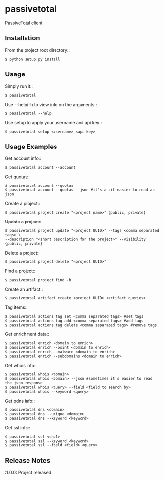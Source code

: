 passivetotal
============

PassiveTotal client

Installation
------------

From the project root directory::

    $ python setup.py install

Usage
-----

Simply run it::

    $ passivetotal

Use --help/-h to view info on the arguments::

    $ passivetotal --help

Use setup to apply your username and api key::

    $ passivetotal setup <username> <api key>


Usage Examples
-----
Get account info::

    $ passivetotal account --account

Get quotas::

    $ passivetotal account --quotas
    $ passivetotal account --quotas --json #it's a bit easier to read as json

Create a project::

    $ passivetotal project create "<project name>" {public, private}

Update a project::

    $ passivetotal project update "<project UUID>" --tags <comma separated tags> \
    --description "<short description for the project>" --visibility {public, private}

Delete a project::

    $ passivetotal project delete "<project UUID>"

Find a project::

    $ passivetotal project find -h

Create an artifact::

    $ passivetotal artifact create <project UUID> <artifact queries>

Tag items::

    $ passivetotal actions tag set <comma separated tags> #set tags
    $ passivetotal actions tag add <comma separated tags> #add tags
    $ passivetotal actions tag delete <comma separated tags> #remove tags

Get enrichment data::

    $ passivetotal enrich <domain to enrich>
    $ passivetotal enrich --osint <domain to enrich>
    $ passivetotal enrich --malware <domain to enrich>
    $ passivetotal enrich --subdomains <domain to enrich>

Get whois info::

    $ passivetotal whois <domain> 
    $ passivetotal whois <domain> --json #sometimes it's easier to read the json response
    $ passivetotal whois <query> --field <field to search by>
    $ passivetotal whois --keyword <query>

Get pdns info::

    $ passivetotal dns <domain>
    $ passivetotal dns --unique <domain>
    $ passivetotal dns --keyword <keyword>

Get ssl info::

    $ passivetotal ssl <sha1>
    $ passivetotal ssl --keyword <keyword>
    $ passivetotal ssl --field <field> <query>

Release Notes
-------------

:1.0.0:
    Project released
